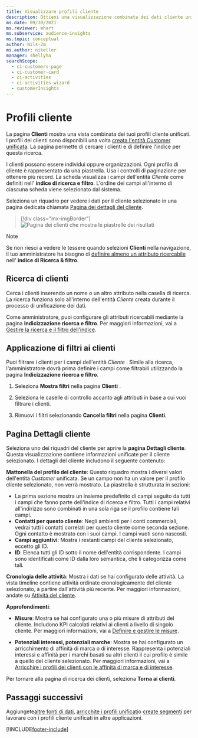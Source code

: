 ```yaml
---
title: Visualizzare profili cliente
description: Ottieni una visualizzazione combinata dei dati cliente unificati.
ms.date: 09/30/2021
ms.reviewer: mhart
ms.subservice: audience-insights
ms.topic: conceptual
author: Nils-2m
ms.author: nikeller
manager: shellyha
searchScope:
  - ci-customers-page
  - ci-customer-card
  - ci-activities
  - ci-activities-wizard
  - customerInsights
---
```


# <a name="customer-profiles"></a>Profili cliente

La pagina **Clienti** mostra una vista combinata dei tuoi profili cliente unificati. I profili dei clienti sono disponibili una volta [creata l'entità Customer unificata](data-unification.md). La pagina permette di cercare i clienti e di definire l'indice per questa ricerca.

I clienti possono essere individui oppure organizzazioni. Ogni profilo di cliente è rappresentato da una piastrella. Usa i controlli di paginazione per ottenere più record. La scheda visualizza i campi dell'entità *Cliente* come definiti nell' **indice di ricerca e filtro**. L'ordine dei campi all'interno di ciascuna scheda viene selezionato dal sistema.

Seleziona un riquadro per vedere i dati per il cliente selezionato in una pagina dedicata chiamata [Pagina dei dettagli del cliente](customer-profiles.md#customer-details-page).

> [!div class="mx-imgBorder"] 
> ![Pagina dei clienti che mostra le piastrelle dei risultati](media/customers-page-result-tiles-B2C.png "Pagina dei clienti che mostra le piastrelle dei risultati")

> [!NOTE]
> Se non riesci a vedere le tessere quando selezioni **Clienti** nella navigazione, il tuo amministratore ha bisogno di [definire almeno un attributo ricercabile](search-filter-index.md) nell' **indice di Ricerca & filtro**.

## <a name="search-for-customers"></a>Ricerca di clienti

Cerca i clienti inserendo un nome o un altro attributo nella casella di ricerca. La ricerca funziona solo all'interno dell'entità _Cliente_ creata durante il processo di unificazione dei dati.

Come amministratore, puoi configurare gli attributi ricercabili mediante la pagina **Indicizzazione ricerca e filtro**. Per maggiori informazioni, vai a [Gestire la ricerca e il filtro dell'indice](search-filter-index.md).

## <a name="filter-customers"></a>Applicazione di filtri ai clienti

Puoi filtrare i clienti per i campi dell'entità _Cliente_ . Simile alla ricerca, l'amministratore dovrà prima definire i campi come filtrabili utilizzando la pagina **Indicizzazione ricerca e filtro**.

1. Seleziona **Mostra filtri** nella pagina **Clienti** .

1. Seleziona le caselle di controllo accanto agli attributi in base a cui vuoi filtrare i clienti.

1. Rimuovi i filtri selezionando **Cancella filtri** nella pagina **Clienti**.

## <a name="customer-details-page"></a>Pagina Dettagli cliente

Seleziona uno dei riquadri del cliente per aprire la **pagina Dettagli cliente**. Questa visualizzazione contiene informazioni unificate per il cliente selezionato. I dettagli del cliente includono il seguente contenuto:

**Mattonella del profilo del cliente**: Questo riquadro mostra i diversi valori dell'entità _Customer_ unificata. Se un campo non ha un valore per il profilo cliente selezionato, non verrà mostrato. La piastrella è strutturata in sezioni:  
  - La prima sezione mostra un insieme predefinito di campi seguito da tutti i campi che fanno parte dell'indice di ricerca e filtro. Tutti i campi relativi all'indirizzo sono combinati in una sola riga se il profilo contiene tali campi. 
  - **Contatti per questo cliente**: Negli ambienti per i conti commerciali, vedrai tutti i contatti correlati per questo cliente come seconda sezione. Ogni contatto è mostrato con i suoi campi. I campi vuoti sono nascosti.
  - **Campi aggiuntivi**: Mostra i restanti campi del cliente selezionato, eccetto gli ID. 
  - **ID**: Elenca tutti gli ID sotto il nome dell'entità corrispondente. I campi sono identificati come ID dalla loro semantica, che li categorizza come tali.

**Cronologia delle attività**: Mostra i dati se hai configurato delle attività. La vista timeline contiene attività ordinate cronologicamente del cliente selezionato, a partire dall'attività più recente. Per maggiori informazioni, andate su [Attività del cliente](activities.md).

**Approfondimenti**:  
  - **Misure**: Mostra se hai configurato una o più misure di attributi del cliente. Includono KPI calcolati relativi ai clienti a livello di singolo cliente. Per maggiori informazioni, vai a [Definire e gestire le misure](measures.md).

  - **Potenziali interessi, potenziali marche**: Mostra se hai configurato un arricchimento di affinità di marca o di interesse. Rappresenta i potenziali interessi e affinità per i marchi basati su altri clienti il cui profilo è simile a quello del cliente selezionato. Per maggiori informazioni, vai a [Arricchire i profili dei clienti con le affinità di marca e di interesse](enrichment-microsoft.md).

Per tornare alla pagina di ricerca dei clienti, seleziona **Torna ai clienti**.

## <a name="next-steps"></a>Passaggi successivi

Aggiungete[altre fonti di dati](data-sources.md), [arricchite i profili unificati](enrichment-hub.md)o [create segmenti](segments.md) per lavorare con i profili cliente unificati in altre applicazioni.


[!INCLUDE[footer-include](../includes/footer-banner.md)]
